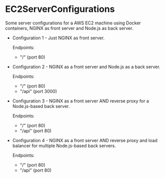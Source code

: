 # EC2ServerConfigurations
Some server configurations for a AWS EC2 machine using Docker containers, NGINX as front server and Node.js as back server.

- Configuration 1 - Just NGINX as front server.
  
  Endpoints:
    - "/" (port 80)

- Configuration 2 - NGINX as a front server and Node.js as a back server.
  
  Endpoints:
    - "/" (port 80)
    - "/api" (port 3000)

- Configuration 3 - NGINX as a front server AND reverse proxy for a Node.js-based back server.
  
  Endpoints:
    - "/" (port 80)
    - "/api" (port 80)
    
- Configuration 4 - NGINX as a front server AND reverse proxy and load balancer for multiple Node.js-based back servers.
  
  Endpoints:
    - "/" (port 80)
    - "/api" (port 80)
